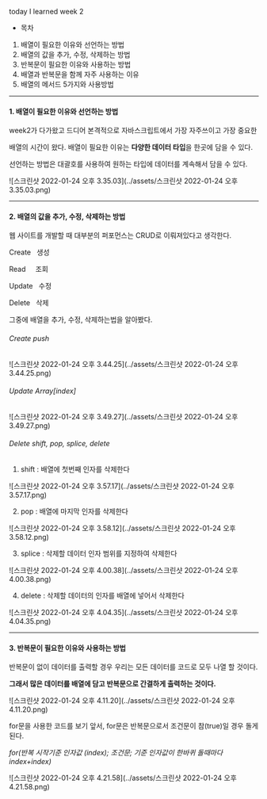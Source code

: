 today I learned week 2

- 목차

1. 배열이 필요한 이유와 선언하는 방법
2. 배열의 값을 추가, 수정, 삭제하는 방법
3. 반복문이 필요한 이유와 사용하는 방법
4. 배열과 반복문을 함께 자주 사용하는 이유
5. 배열의 메서드 5가지와 사용방법



---



#### 1. 배열이 필요한 이유와 선언하는 방법

week2가 다가왔고 드디어 본격적으로 자바스크립트에서 가장 자주쓰이고 가장 중요한

배열의 시간이 왔다. 배열이 필요한 이유는 **다양한 데이터 타입**을 한곳에 담을 수 있다.

선언하는 방법은 대괄호를 사용하여 원하는 타입에 데이터를 계속해서 담을 수 있다.

![스크린샷 2022-01-24 오후 3.35.03](../assets/스크린샷 2022-01-24 오후 3.35.03.png)



---



#### 2. 배열의 값을 추가, 수정, 삭제하는 방법

웹 사이트를 개발할 때 대부분의 퍼포먼스는 CRUD로 이뤄져있다고 생각한다.

Create &nbsp;&nbsp;생성

Read &nbsp; &nbsp; 조회

Update &nbsp;&nbsp;수정

Delete &nbsp;&nbsp;삭제

그중에 배열을 추가, 수정, 삭제하는법을 알아봤다.



###### Create  push

![스크린샷 2022-01-24 오후 3.44.25](../assets/스크린샷 2022-01-24 오후 3.44.25.png)



###### Update  Array[index]

![스크린샷 2022-01-24 오후 3.49.27](../assets/스크린샷 2022-01-24 오후 3.49.27.png)



###### Delete shift, pop, splice, delete 

1. shift : 배열에 첫번째 인자를 삭제한다

![스크린샷 2022-01-24 오후 3.57.17](../assets/스크린샷 2022-01-24 오후 3.57.17.png)

2. pop : 배열에 마지막 인자를 삭제한다

![스크린샷 2022-01-24 오후 3.58.12](../assets/스크린샷 2022-01-24 오후 3.58.12.png)

3. splice : 삭제할 데이터 인자 범위를 지정하여 삭제한다

![스크린샷 2022-01-24 오후 4.00.38](../assets/스크린샷 2022-01-24 오후 4.00.38.png)

4. delete : 삭제할 데이터의 인자를 배열에 넣어서 삭제한다

![스크린샷 2022-01-24 오후 4.04.35](../assets/스크린샷 2022-01-24 오후 4.04.35.png)



---



#### 3. 반복문이 필요한 이유와 사용하는 방법

반복문이 없이 데이터를 출력할 경우 우리는 모든 데이터를 코드로 모두 나열 할 것이다.

**그래서 많은 데이터를 배열에 담고 반복문으로 간결하게 출력하는 것이다.**

![스크린샷 2022-01-24 오후 4.11.20](../assets/스크린샷 2022-01-24 오후 4.11.20.png)

for문을 사용한 코드를 보기 앞서, for문은 반복문으로서 조건문이 참(true)일 경우 돌게된다.

*for(반복 시작기준 인자값 (index); 조건문; 기준 인자값이 한바퀴 돌때마다 index+index)*

![스크린샷 2022-01-24 오후 4.21.58](../assets/스크린샷 2022-01-24 오후 4.21.58.png)

